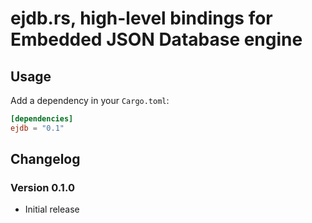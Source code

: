 ejdb.rs, high-level bindings for Embedded JSON Database engine
==============================================================

## Usage

Add a dependency in your `Cargo.toml`:

```toml
[dependencies]
ejdb = "0.1"
```

## Changelog

### Version 0.1.0

* Initial release
